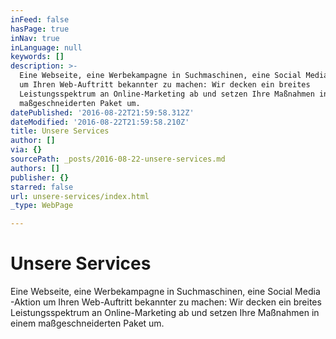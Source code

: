 ```yaml
---
inFeed: false
hasPage: true
inNav: true
inLanguage: null
keywords: []
description: >-
  Eine Webseite, eine Werbekampagne in Suchmaschinen, eine Social Media -Aktion
  um Ihren Web-Auftritt bekannter zu machen: Wir decken ein breites
  Leistungsspektrum an Online-Marketing ab und setzen Ihre Maßnahmen in einem
  maßgeschneiderten Paket um.
datePublished: '2016-08-22T21:59:58.312Z'
dateModified: '2016-08-22T21:59:58.210Z'
title: Unsere Services
author: []
via: {}
sourcePath: _posts/2016-08-22-unsere-services.md
authors: []
publisher: {}
starred: false
url: unsere-services/index.html
_type: WebPage

---
```

# Unsere Services

Eine Webseite, eine Werbekampagne in Suchmaschinen, eine Social Media -Aktion um Ihren Web-Auftritt bekannter zu machen: Wir decken ein breites Leistungsspektrum an Online-Marketing ab und setzen Ihre Maßnahmen in einem maßgeschneiderten Paket um.